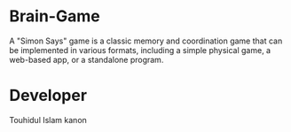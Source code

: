 # Brain-Game

A "Simon Says" game is a classic memory and coordination game that can be implemented in various formats, including a simple physical game, a web-based app, or a standalone program.

# Developer

Touhidul Islam kanon
